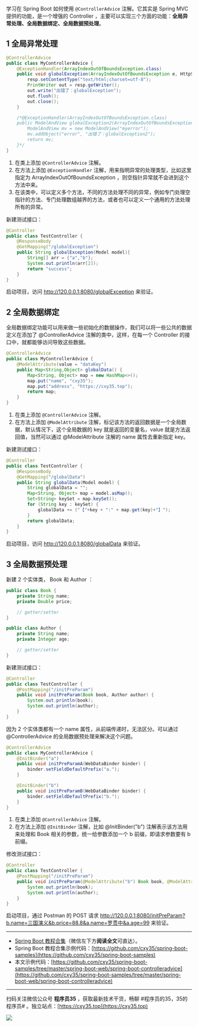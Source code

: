 学习在 Spring Boot 如何使用 `@ControllerAdvice` 注解。它其实是 Spring MVC 提供的功能，是一个增强的 Controller ，主要可以实现三个方面的功能：**全局异常处理、全局数据绑定、全局数据预处理**。
<!-- more -->

## 1 全局异常处理

```java
@ControllerAdvice
public class MyControllerAdvice {
    @ExceptionHandler(ArrayIndexOutOfBoundsException.class)
    public void globalException(ArrayIndexOutOfBoundsException e, HttpServletResponse resp) throws IOException {
        resp.setContentType("text/html;charset=utf-8");
        PrintWriter out = resp.getWriter();
        out.write("出错了：globalException");
        out.flush();
        out.close();
    }

    /*@ExceptionHandler(ArrayIndexOutOfBoundsException.class)
    public ModelAndView globalException2(ArrayIndexOutOfBoundsException e) throws IOException {
        ModelAndView mv = new ModelAndView("myerror");
        mv.addObject("error", "出错了：globalException2");
        return mv;
    }*/
}
```

1. 在类上添加 `@ControllerAdvice` 注解。
2. 在方法上添加 `@ExceptionHandler` 注解，用来指明异常的处理类型，比如这里指定为 ArrayIndexOutOfBoundsException ，则空指针异常就不会进到这个方法中来。
3. 在该类中，可以定义多个方法，不同的方法处理不同的异常，例如专门处理空指针的方法、专门处理数组越界的方法，或者也可以定义一个通用的方法处理所有的异常。

新建测试接口：

```java
@Controller
public class TestController {
    @ResponseBody
    @GetMapping("/globalException")
    public String globalException(Model model){
        String[] arr = {"a","b"};
        System.out.println(arr[2]);
        return "success";
    }
}
```

启动项目，访问 http://120.0.0.1:8080/globalException 来验证。

## 2 全局数据绑定

全局数据绑定功能可以用来做一些初始化的数据操作，我们可以将一些公共的数据定义在添加了 @ControllerAdvice 注解的类中，这样，在每一个 Controller 的接口中，就都能够访问导致这些数据。

```java
@ControllerAdvice
public class MyControllerAdvice {
    @ModelAttribute(value = "dataKey")
    public Map<String,Object> globalData() {
        Map<String, Object> map = new HashMap<>();
        map.put("name", "cxy35");
        map.put("address", "https://cxy35.top");
        return map;
    }
}
```

1. 在类上添加 `@ControllerAdvice` 注解。
2. 在方法上添加 `@ModelAttribute` 注解，标记该方法的返回数据是一个全局数据，默认情况下，这个全局数据的 key 就是返回的变量名，value 就是方法返回值，当然可以通过 @ModelAttribute 注解的 name 属性去重新指定 key。

新建测试接口：

```java
@Controller
public class TestController {
    @ResponseBody
    @GetMapping("/globalData")
    public String globalData(Model model) {
        String globalData = "";
        Map<String, Object> map = model.asMap();
        Set<String> keySet = map.keySet();
        for (String key : keySet) {
            globalData += ("【"+key + ":" + map.get(key)+"】");
        }
        return globalData;
    }
}
```

启动项目，访问 http://120.0.0.1:8080/globalData 来验证。

## 3 全局数据预处理

新建 2 个实体类， Book 和 Author ：

```java
public class Book {
    private String name;
    private Double price;

    // getter/setter
}
```

```java
public class Author {
    private String name;
    private Integer age;

    // getter/setter
}
```

新建测试接口：

```java
@Controller
public class TestController {
    @PostMapping("/initPreParam")
    public void initPreParam(Book book, Author author) {
        System.out.println(book);
        System.out.println(author);
    }
}
```

因为 2 个实体类都有一个 name 属性，从前端传递时，无法区分。可以通过 @ControllerAdvice 的全局数据预处理来解决这个问题。

```java
@ControllerAdvice
public class MyControllerAdvice {
    @InitBinder("a")
    public void initPreParamA(WebDataBinder binder) {
        binder.setFieldDefaultPrefix("a.");
    }

    @InitBinder("b")
    public void initPreParamB(WebDataBinder binder) {
        binder.setFieldDefaultPrefix("b.");
    }
}
```

1. 在类上添加 `@ControllerAdvice` 注解。
2. 在方法上添加 `@InitBinder` 注解，比如 @InitBinder("b") 注解表示该方法用来处理和 Book 相关的参数，统一给参数添加一个 b 前缀，即请求参数要有 b 前缀。

修改测试接口：

```java
@Controller
public class TestController {
    @PostMapping("/initPreParam")
    public void initPreParam(@ModelAttribute("b") Book book, @ModelAttribute("a") Author author) {
        System.out.println(book);
        System.out.println(author);
    }
}
```

启动项目，通过 Postman 的 POST 请求 http://120.0.0.1:8080/initPreParam?b.name=三国演义&b.price=88.8&a.name=罗贯中&a.age=99 来验证。

---

- [Spring Boot 教程合集](https://mp.weixin.qq.com/s/9vOiAxHFnfJnRwSlTfAHwg)（微信左下方**阅读全文**可直达）。
- Spring Boot 教程合集示例代码：[https://github.com/cxy35/spring-boot-samples](https://github.com/cxy35/spring-boot-samples)
- 本文示例代码：[https://github.com/cxy35/spring-boot-samples/tree/master/spring-boot-web/spring-boot-controlleradvice](https://github.com/cxy35/spring-boot-samples/tree/master/spring-boot-web/spring-boot-controlleradvice)


---

扫码关注微信公众号 **程序员35** ，获取最新技术干货，畅聊 #程序员的35，35的程序员# 。独立站点：[https://cxy35.top](https://cxy35.top)

![](https://oscimg.oschina.net/oscnet/up-285838b9c516db5bb1ba760f292f2346078.JPEG)